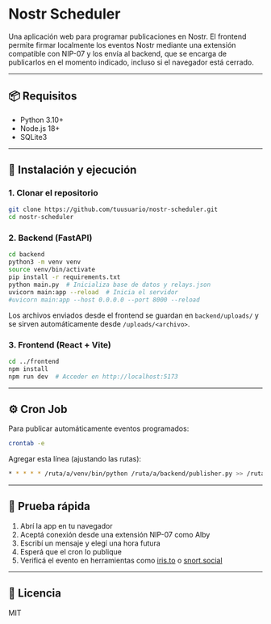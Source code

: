 # Nostr Scheduler

Una aplicación web para programar publicaciones en Nostr. El frontend permite firmar localmente los eventos Nostr mediante una extensión compatible con NIP-07 y los envía al backend, que se encarga de publicarlos en el momento indicado, incluso si el navegador está cerrado.

---

## 📦 Requisitos

- Python 3.10+
- Node.js 18+
- SQLite3

---

## 🚀 Instalación y ejecución

### 1. Clonar el repositorio

```bash
git clone https://github.com/tuusuario/nostr-scheduler.git
cd nostr-scheduler
```

### 2. Backend (FastAPI)

```bash
cd backend
python3 -m venv venv
source venv/bin/activate
pip install -r requirements.txt
python main.py  # Inicializa base de datos y relays.json
uvicorn main:app --reload  # Inicia el servidor
#uvicorn main:app --host 0.0.0.0 --port 8000 --reload

```

Los archivos enviados desde el frontend se guardan en `backend/uploads/` y se sirven automáticamente desde `/uploads/<archivo>`.

### 3. Frontend (React + Vite)

```bash
cd ../frontend
npm install
npm run dev  # Acceder en http://localhost:5173
```

---

## ⚙️ Cron Job

Para publicar automáticamente eventos programados:

```bash
crontab -e
```

Agregar esta línea (ajustando las rutas):

```bash
* * * * * /ruta/a/venv/bin/python /ruta/a/backend/publisher.py >> /ruta/a/backend/cron.log 2>&1
```

---

## 🧪 Prueba rápida

1. Abrí la app en tu navegador
2. Aceptá conexión desde una extensión NIP-07 como Alby
3. Escribí un mensaje y elegí una hora futura
4. Esperá que el cron lo publique
5. Verificá el evento en herramientas como [iris.to](https://iris.to) o [snort.social](https://snort.social)

---

## 📄 Licencia

MIT

